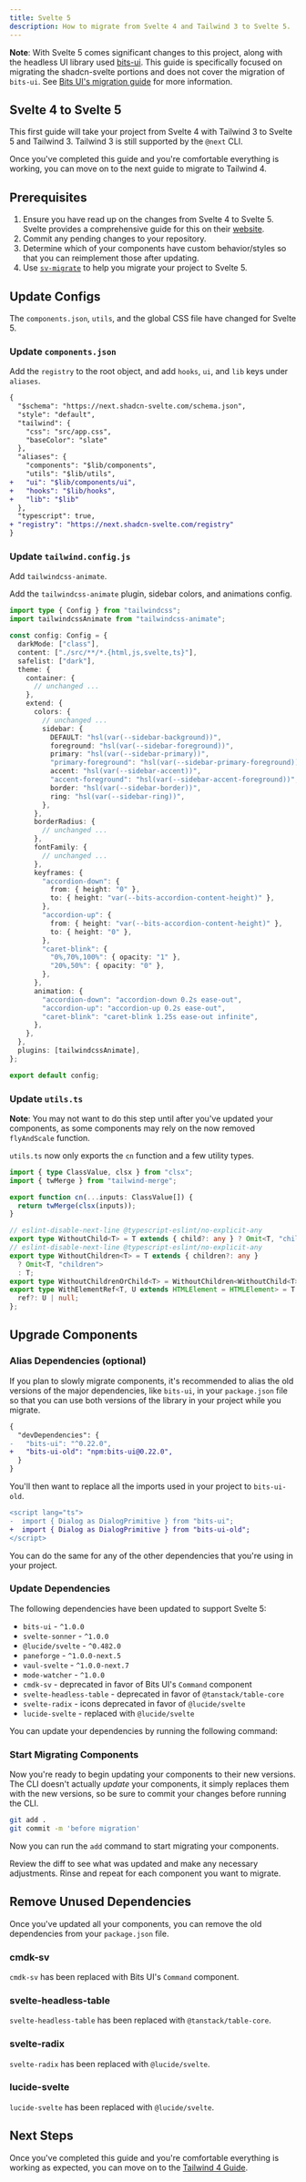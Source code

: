 ```yaml
---
title: Svelte 5
description: How to migrate from Svelte 4 and Tailwind 3 to Svelte 5.
---
```


<script>
    import { Steps, PMExecute, PMInstall, PMRemove, Callout } from "$lib/components/docs";
</script>

<Callout>

**Note**: With Svelte 5 comes significant changes to this project, along with the headless UI library used [bits-ui](https://bits-ui.com). This guide is specifically focused on migrating the shadcn-svelte portions and does not cover the migration of `bits-ui`. See [Bits UI's migration guide](https://bits-ui.com/docs/migration-guide) for more information.

</Callout>

## Svelte 4 to Svelte 5

This first guide will take your project from Svelte 4 with Tailwind 3 to Svelte 5 and Tailwind 3. Tailwind 3 is still supported by the `@next` CLI.

Once you've completed this guide and you're comfortable everything is working, you can move on to the next guide to migrate to Tailwind 4.

## Prerequisites

1. Ensure you have read up on the changes from Svelte 4 to Svelte 5. Svelte provides a comprehensive guide for this on their [website](https://svelte.dev/docs/svelte/v5-migration-guide).
2. Commit any pending changes to your repository.
3. Determine which of your components have custom behavior/styles so that you can reimplement those after updating.
4. Use [`sv-migrate`](https://svelte.dev/docs/cli/sv-migrate) to help you migrate your project to Svelte 5.

## Update Configs

The `components.json`, `utils`, and the global CSS file have changed for Svelte 5.

### Update `components.json`

Add the `registry` to the root object, and add `hooks`, `ui`, and `lib` keys under `aliases`.

```diff
{
  "$schema": "https://next.shadcn-svelte.com/schema.json",
  "style": "default",
  "tailwind": {
    "css": "src/app.css",
    "baseColor": "slate"
  },
  "aliases": {
    "components": "$lib/components",
    "utils": "$lib/utils",
+   "ui": "$lib/components/ui",
+   "hooks": "$lib/hooks",
+   "lib": "$lib"
  },
  "typescript": true,
+ "registry": "https://next.shadcn-svelte.com/registry"
}
```

### Update `tailwind.config.js`

Add `tailwindcss-animate`.

<PMInstall command="tailwindcss-animate" />

Add the `tailwindcss-animate` plugin, sidebar colors, and animations config.

```ts title="tailwind.config.js"
import type { Config } from "tailwindcss";
import tailwindcssAnimate from "tailwindcss-animate";

const config: Config = {
  darkMode: ["class"],
  content: ["./src/**/*.{html,js,svelte,ts}"],
  safelist: ["dark"],
  theme: {
    container: {
      // unchanged ...
    },
    extend: {
      colors: {
        // unchanged ...
        sidebar: {
          DEFAULT: "hsl(var(--sidebar-background))",
          foreground: "hsl(var(--sidebar-foreground))",
          primary: "hsl(var(--sidebar-primary))",
          "primary-foreground": "hsl(var(--sidebar-primary-foreground))",
          accent: "hsl(var(--sidebar-accent))",
          "accent-foreground": "hsl(var(--sidebar-accent-foreground))",
          border: "hsl(var(--sidebar-border))",
          ring: "hsl(var(--sidebar-ring))",
        },
      },
      borderRadius: {
        // unchanged ...
      },
      fontFamily: {
        // unchanged ...
      },
      keyframes: {
        "accordion-down": {
          from: { height: "0" },
          to: { height: "var(--bits-accordion-content-height)" },
        },
        "accordion-up": {
          from: { height: "var(--bits-accordion-content-height)" },
          to: { height: "0" },
        },
        "caret-blink": {
          "0%,70%,100%": { opacity: "1" },
          "20%,50%": { opacity: "0" },
        },
      },
      animation: {
        "accordion-down": "accordion-down 0.2s ease-out",
        "accordion-up": "accordion-up 0.2s ease-out",
        "caret-blink": "caret-blink 1.25s ease-out infinite",
      },
    },
  },
  plugins: [tailwindcssAnimate],
};

export default config;
```

### Update `utils.ts`

<Callout>

**Note**: You may not want to do this step until after you've updated your components, as some components may rely on the now removed `flyAndScale` function.

</Callout>

`utils.ts` now only exports the `cn` function and a few utility types.

```ts title="src/lib/utils.ts"
import { type ClassValue, clsx } from "clsx";
import { twMerge } from "tailwind-merge";

export function cn(...inputs: ClassValue[]) {
  return twMerge(clsx(inputs));
}

// eslint-disable-next-line @typescript-eslint/no-explicit-any
export type WithoutChild<T> = T extends { child?: any } ? Omit<T, "child"> : T;
// eslint-disable-next-line @typescript-eslint/no-explicit-any
export type WithoutChildren<T> = T extends { children?: any }
  ? Omit<T, "children">
  : T;
export type WithoutChildrenOrChild<T> = WithoutChildren<WithoutChild<T>>;
export type WithElementRef<T, U extends HTMLElement = HTMLElement> = T & {
  ref?: U | null;
};
```

## Upgrade Components

### Alias Dependencies (optional)

If you plan to slowly migrate components, it's recommended to alias the old versions of the major dependencies, like `bits-ui`, in your `package.json` file so that you can use both versions of the library in your project while you migrate.

```diff title="package.json"
{
  "devDependencies": {
-	"bits-ui": "^0.22.0",
+   "bits-ui-old": "npm:bits-ui@0.22.0",
  }
}
```

You'll then want to replace all the imports used in your project to `bits-ui-old`.

```diff title="src/lib/components/ui/dialog-content.svelte"
<script lang="ts">
-  import { Dialog as DialogPrimitive } from "bits-ui";
+  import { Dialog as DialogPrimitive } from "bits-ui-old";
</script>
```

You can do the same for any of the other dependencies that you're using in your project.

### Update Dependencies

The following dependencies have been updated to support Svelte 5:

- `bits-ui` - `^1.0.0`
- `svelte-sonner` - `^1.0.0`
- `@lucide/svelte` - `^0.482.0`
- `paneforge` - `^1.0.0-next.5`
- `vaul-svelte` - `^1.0.0-next.7`
- `mode-watcher` - `^1.0.0`
- `cmdk-sv` - deprecated in favor of Bits UI's `Command` component
- `svelte-headless-table` - deprecated in favor of `@tanstack/table-core`
- `svelte-radix` - icons deprecated in favor of `@lucide/svelte`
- `lucide-svelte` - replaced with `@lucide/svelte`

You can update your dependencies by running the following command:

<PMInstall command="bits-ui@latest svelte-sonner@latest @lucide/svelte@latest paneforge@next vaul-svelte@next mode-watcher@latest -D" />

### Start Migrating Components

Now you're ready to begin updating your components to their new versions. The CLI doesn't actually _update_ your components, it simply replaces them with the new versions, so be sure to commit your changes before running the CLI.

```bash
git add .
git commit -m 'before migration'
```

Now you can run the `add` command to start migrating your components.

<PMExecute command="shadcn-svelte@next add dialog --overwrite" />

Review the diff to see what was updated and make any necessary adjustments. Rinse and repeat for each component you want to migrate.

## Remove Unused Dependencies

Once you've updated all your components, you can remove the old dependencies from your `package.json` file.

### cmdk-sv

`cmdk-sv` has been replaced with Bits UI's `Command` component.

<PMRemove command="cmdk-sv" />

### svelte-headless-table

`svelte-headless-table` has been replaced with `@tanstack/table-core`.

<PMRemove command="svelte-headless-table" />

### svelte-radix

`svelte-radix` has been replaced with `@lucide/svelte`.

<PMRemove command="svelte-radix" />

### lucide-svelte

`lucide-svelte` has been replaced with `@lucide/svelte`.

<PMRemove command="lucide-svelte" />

## Next Steps

Once you've completed this guide and you're comfortable everything is working as expected, you can move on to the [Tailwind 4 Guide](/docs/migration/tailwind-v4).
